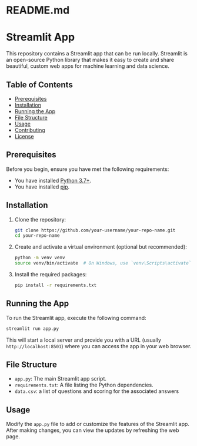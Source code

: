 # README.md

# Streamlit App

This repository contains a Streamlit app that can be run locally. Streamlit is an open-source Python library that makes it easy to create and share beautiful, custom web apps for machine learning and data science.

## Table of Contents

- [Prerequisites](#prerequisites)
- [Installation](#installation)
- [Running the App](#running-the-app)
- [File Structure](#file-structure)
- [Usage](#usage)
- [Contributing](#contributing)
- [License](#license)

## Prerequisites

Before you begin, ensure you have met the following requirements:

- You have installed [Python 3.7+](https://www.python.org/downloads/).
- You have installed [pip](https://pip.pypa.io/en/stable/installation/).

## Installation

1. Clone the repository:

    ```bash
    git clone https://github.com/your-username/your-repo-name.git
    cd your-repo-name
    ```

2. Create and activate a virtual environment (optional but recommended):

    ```bash
    python -m venv venv
    source venv/bin/activate  # On Windows, use `venv\Scripts\activate`
    ```

3. Install the required packages:

    ```bash
    pip install -r requirements.txt
    ```

## Running the App

To run the Streamlit app, execute the following command:

```bash
streamlit run app.py
```

This will start a local server and provide you with a URL (usually `http://localhost:8501`) where you can access the app in your web browser.

## File Structure

- `app.py`: The main Streamlit app script.
- `requirements.txt`: A file listing the Python dependencies.
- `data.csv`: a list of questions and scoring for the associated answers

## Usage

Modify the `app.py` file to add or customize the features of the Streamlit app. After making changes, you can view the updates by refreshing the web page.

